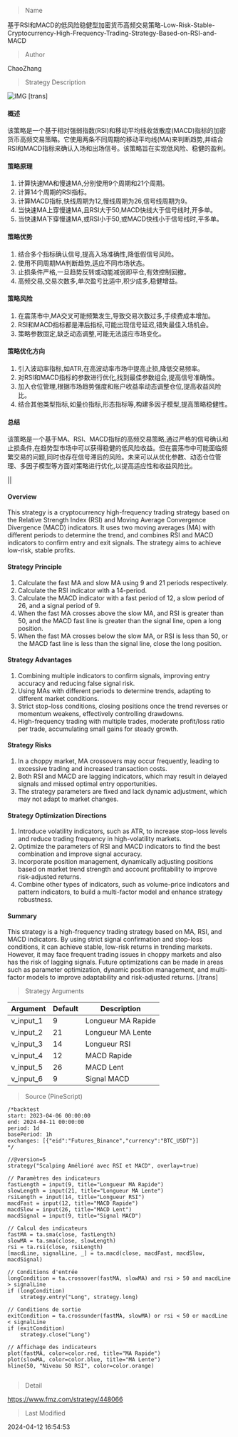 
> Name

基于RSI和MACD的低风险稳健型加密货币高频交易策略-Low-Risk-Stable-Cryptocurrency-High-Frequency-Trading-Strategy-Based-on-RSI-and-MACD

> Author

ChaoZhang

> Strategy Description

![IMG](https://www.fmz.com/upload/asset/ec8b4d127bb6734839.png)
[trans]
#### 概述
该策略是一个基于相对强弱指数(RSI)和移动平均线收敛散度(MACD)指标的加密货币高频交易策略。它使用两条不同周期的移动平均线(MA)来判断趋势,并结合RSI和MACD指标来确认入场和出场信号。该策略旨在实现低风险、稳健的盈利。

#### 策略原理
1. 计算快速MA和慢速MA,分别使用9个周期和21个周期。
2. 计算14个周期的RSI指标。
3. 计算MACD指标,快线周期为12,慢线周期为26,信号线周期为9。
4. 当快速MA上穿慢速MA,且RSI大于50,MACD快线大于信号线时,开多单。
5. 当快速MA下穿慢速MA,或RSI小于50,或MACD快线小于信号线时,平多单。

#### 策略优势
1. 结合多个指标确认信号,提高入场准确性,降低假信号风险。
2. 使用不同周期MA判断趋势,适应不同市场状态。
3. 止损条件严格,一旦趋势反转或动能减弱即平仓,有效控制回撤。
4. 高频交易,交易次数多,单次盈亏比适中,积少成多,稳健增益。

#### 策略风险
1. 在震荡市中,MA交叉可能频繁发生,导致交易次数过多,手续费成本增加。
2. RSI和MACD指标都是滞后指标,可能出现信号延迟,错失最佳入场机会。
3. 策略参数固定,缺乏动态调整,可能无法适应市场变化。

#### 策略优化方向
1. 引入波动率指标,如ATR,在高波动率市场中提高止损,降低交易频率。
2. 对RSI和MACD指标的参数进行优化,找到最佳参数组合,提高信号准确性。
3. 加入仓位管理,根据市场趋势强度和账户收益率动态调整仓位,提高收益风险比。
4. 结合其他类型指标,如量价指标,形态指标等,构建多因子模型,提高策略稳健性。

#### 总结
该策略是一个基于MA、RSI、MACD指标的高频交易策略,通过严格的信号确认和止损条件,在趋势型市场中可以获得稳健的低风险收益。但在震荡市中可能面临频繁交易的问题,同时也存在信号滞后的风险。未来可以从优化参数、动态仓位管理、多因子模型等方面对策略进行优化,以提高适应性和收益风险比。

|| 

#### Overview
This strategy is a cryptocurrency high-frequency trading strategy based on the Relative Strength Index (RSI) and Moving Average Convergence Divergence (MACD) indicators. It uses two moving averages (MA) with different periods to determine the trend, and combines RSI and MACD indicators to confirm entry and exit signals. The strategy aims to achieve low-risk, stable profits.

#### Strategy Principle
1. Calculate the fast MA and slow MA using 9 and 21 periods respectively.
2. Calculate the RSI indicator with a 14-period.
3. Calculate the MACD indicator with a fast period of 12, a slow period of 26, and a signal period of 9.
4. When the fast MA crosses above the slow MA, and RSI is greater than 50, and the MACD fast line is greater than the signal line, open a long position.
5. When the fast MA crosses below the slow MA, or RSI is less than 50, or the MACD fast line is less than the signal line, close the long position.

#### Strategy Advantages
1. Combining multiple indicators to confirm signals, improving entry accuracy and reducing false signal risk.
2. Using MAs with different periods to determine trends, adapting to different market conditions.
3. Strict stop-loss conditions, closing positions once the trend reverses or momentum weakens, effectively controlling drawdowns.
4. High-frequency trading with multiple trades, moderate profit/loss ratio per trade, accumulating small gains for steady growth.

#### Strategy Risks
1. In a choppy market, MA crossovers may occur frequently, leading to excessive trading and increased transaction costs.
2. Both RSI and MACD are lagging indicators, which may result in delayed signals and missed optimal entry opportunities.
3. The strategy parameters are fixed and lack dynamic adjustment, which may not adapt to market changes.

#### Strategy Optimization Directions
1. Introduce volatility indicators, such as ATR, to increase stop-loss levels and reduce trading frequency in high-volatility markets.
2. Optimize the parameters of RSI and MACD indicators to find the best combination and improve signal accuracy.
3. Incorporate position management, dynamically adjusting positions based on market trend strength and account profitability to improve risk-adjusted returns.
4. Combine other types of indicators, such as volume-price indicators and pattern indicators, to build a multi-factor model and enhance strategy robustness.

#### Summary
This strategy is a high-frequency trading strategy based on MA, RSI, and MACD indicators. By using strict signal confirmation and stop-loss conditions, it can achieve stable, low-risk returns in trending markets. However, it may face frequent trading issues in choppy markets and also has the risk of lagging signals. Future optimizations can be made in areas such as parameter optimization, dynamic position management, and multi-factor models to improve adaptability and risk-adjusted returns.
[/trans]

> Strategy Arguments



|Argument|Default|Description|
|----|----|----|
|v_input_1|9|Longueur MA Rapide|
|v_input_2|21|Longueur MA Lente|
|v_input_3|14|Longueur RSI|
|v_input_4|12|MACD Rapide|
|v_input_5|26|MACD Lent|
|v_input_6|9|Signal MACD|


> Source (PineScript)

``` pinescript
/*backtest
start: 2023-04-06 00:00:00
end: 2024-04-11 00:00:00
period: 1d
basePeriod: 1h
exchanges: [{"eid":"Futures_Binance","currency":"BTC_USDT"}]
*/

//@version=5
strategy("Scalping Amélioré avec RSI et MACD", overlay=true)

// Paramètres des indicateurs
fastLength = input(9, title="Longueur MA Rapide")
slowLength = input(21, title="Longueur MA Lente")
rsiLength = input(14, title="Longueur RSI")
macdFast = input(12, title="MACD Rapide")
macdSlow = input(26, title="MACD Lent")
macdSignal = input(9, title="Signal MACD")

// Calcul des indicateurs
fastMA = ta.sma(close, fastLength)
slowMA = ta.sma(close, slowLength)
rsi = ta.rsi(close, rsiLength)
[macdLine, signalLine, _] = ta.macd(close, macdFast, macdSlow, macdSignal)

// Conditions d'entrée
longCondition = ta.crossover(fastMA, slowMA) and rsi > 50 and macdLine > signalLine
if (longCondition)
    strategy.entry("Long", strategy.long)

// Conditions de sortie
exitCondition = ta.crossunder(fastMA, slowMA) or rsi < 50 or macdLine < signalLine
if (exitCondition)
    strategy.close("Long")

// Affichage des indicateurs
plot(fastMA, color=color.red, title="MA Rapide")
plot(slowMA, color=color.blue, title="MA Lente")
hline(50, "Niveau 50 RSI", color=color.orange)


```

> Detail

https://www.fmz.com/strategy/448066

> Last Modified

2024-04-12 16:54:53
